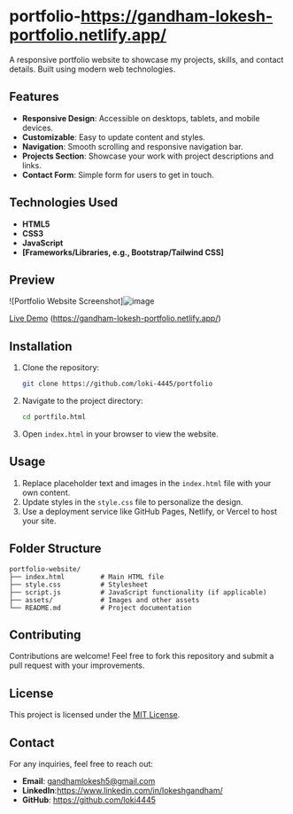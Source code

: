 # portfolio-https://gandham-lokesh-portfolio.netlify.app/

 A responsive portfolio website to showcase my projects, skills, and contact details. Built using modern web technologies.

## Features

- **Responsive Design**: Accessible on desktops, tablets, and mobile devices.
- **Customizable**: Easy to update content and styles.
- **Navigation**: Smooth scrolling and responsive navigation bar.
- **Projects Section**: Showcase your work with project descriptions and links.
- **Contact Form**: Simple form for users to get in touch.

## Technologies Used

- **HTML5**
- **CSS3**
- **JavaScript**
- **[Frameworks/Libraries, e.g., Bootstrap/Tailwind CSS]**

## Preview

![Portfolio Website Screenshot]![image](https://github.com/user-attachments/assets/b1e16aa6-3f12-49c5-90a7-48b71aea4a66)


[Live Demo](#) (https://gandham-lokesh-portfolio.netlify.app/)

## Installation

1. Clone the repository:
   ```bash
   git clone https://github.com/loki-4445/portfolio
   ```

2. Navigate to the project directory:
   ```bash
   cd portfilo.html
   ```

3. Open `index.html` in your browser to view the website.

## Usage

1. Replace placeholder text and images in the `index.html` file with your own content.
2. Update styles in the `style.css` file to personalize the design.
3. Use a deployment service like GitHub Pages, Netlify, or Vercel to host your site.

## Folder Structure

```plaintext
portfolio-website/
├── index.html         # Main HTML file
├── style.css          # Stylesheet
├── script.js          # JavaScript functionality (if applicable)
├── assets/            # Images and other assets
└── README.md          # Project documentation
```

## Contributing

Contributions are welcome! Feel free to fork this repository and submit a pull request with your improvements.

## License

This project is licensed under the [MIT License](LICENSE).

## Contact

For any inquiries, feel free to reach out:

- **Email**: gandhamlokesh5@gmail.com
- **LinkedIn**:https://www.linkedin.com/in/lokeshgandham/
- **GitHub**: https://github.com/loki4445


